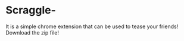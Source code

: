 # Scraggle-
It is a simple chrome extension that can be used to tease your friends! Download the zip file!
